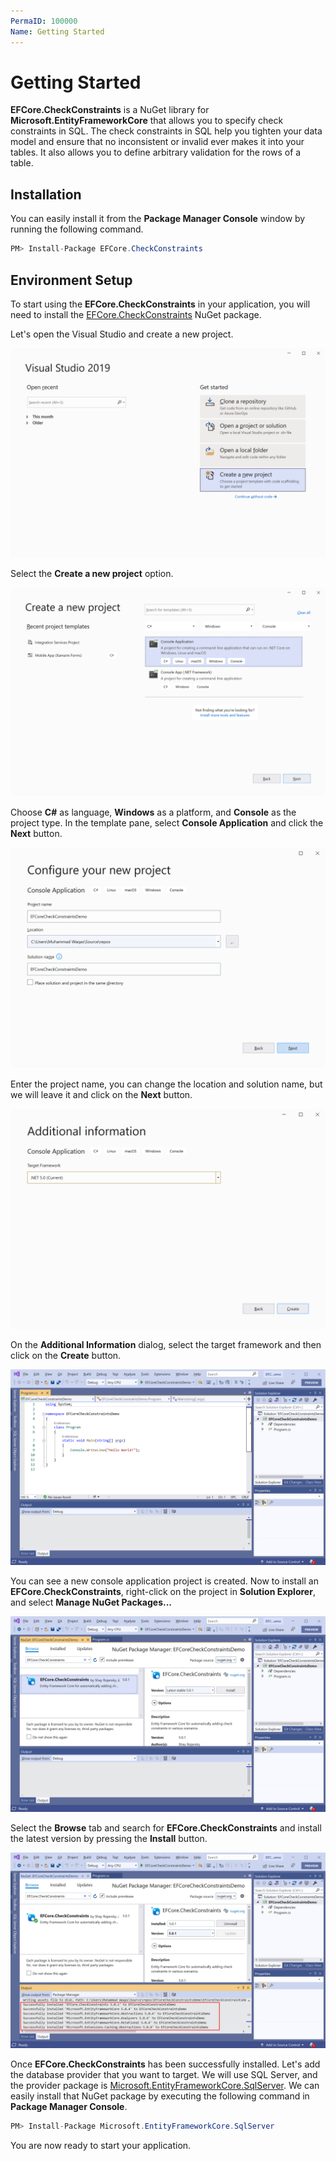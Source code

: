 ```yaml
---
PermaID: 100000
Name: Getting Started
---
```


# Getting Started

**EFCore.CheckConstraints** is a NuGet library for **Microsoft.EntityFrameworkCore** that allows you to specify check constraints in SQL. The check constraints in SQL help you tighten your data model and ensure that no inconsistent or invalid ever makes it into your tables. It also allows you to define arbitrary validation for the rows of a table. 

## Installation

You can easily install it from the **Package Manager Console** window by running the following command.

```csharp
PM> Install-Package EFCore.CheckConstraints
```

## Environment Setup

To start using the **EFCore.CheckConstraints** in your application, you will need to install the [EFCore.CheckConstraints](https://www.nuget.org/packages/EFCore.CheckConstraints) NuGet package.

Let's open the Visual Studio and create a new project.

<img src="images/setup-1.png" alt="Create a new project">

Select the **Create a new project** option.

<img src="images/setup-2.png" alt="Select Console Application template">

Choose **C#** as language, **Windows** as a platform, and **Console** as the project type. In the template pane, select **Console Application** and click the **Next** button.

<img src="images/setup-3.png" alt="Configure your new project">

Enter the project name, you can change the location and solution name, but we will leave it and click on the **Next** button.  

<img src="images/setup-4.png" alt="Additional Information">

On the **Additional Information** dialog, select the target framework and then click on the **Create** button.  

<img src="images/setup-5.png" alt="Console Application created">

You can see a new console application project is created. Now to install an **EFCore.CheckConstraints**, right-click on the project in **Solution Explorer**, and select **Manage NuGet Packages...**

<img src="images/setup-6.png" alt="Install EFCore.CheckConstraints">

Select the **Browse** tab and search for **EFCore.CheckConstraints** and install the latest version by pressing the **Install** button. 

<img src="images/setup-7.png" alt="EFCore.CheckConstraints installed successfully">

Once **EFCore.CheckConstraints** has been successfully installed. Let's add the database provider that you want to target. We will use SQL Server, and the provider package is [Microsoft.EntityFrameworkCore.SqlServer](https://www.nuget.org/packages/Microsoft.EntityFrameworkCore.SqlServer). We can easily install that NuGet package by executing the following command in **Package Manager Console**. 

```csharp
PM> Install-Package Microsoft.EntityFrameworkCore.SqlServer
```

You are now ready to start your application.
